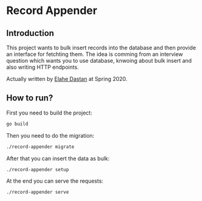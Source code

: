 # Record Appender

## Introduction

This project wants to bulk insert records into the database and then provide an interface for fetchting them.
The idea is comming from an interview question which wants you to use database, knwoing about bulk insert and
also writing HTTP endpoints.

Actually written by [Elahe Dastan](https://github.com/elahe-dastan/) at Spring 2020.

## How to run?

First you need to build the project:

```bash
go build
```

Then you need to do the migration:

```bash
./record-appender migrate
```

After that you can insert the data as bulk:

```bash
./record-appender setup
```

At the end you can serve the requests:

```bash
./record-appender serve
```
